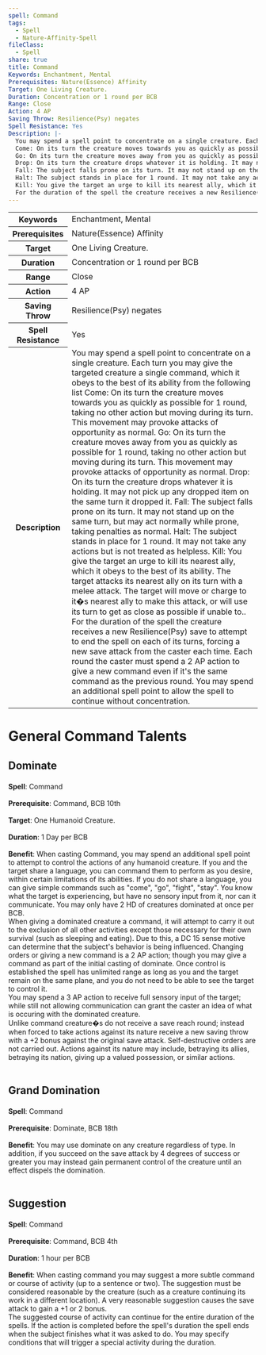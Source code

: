 ```yaml
---
spell: Command
tags:
  - Spell
  - Nature-Affinity-Spell
fileClass:
  - Spell
share: true
title: Command
Keywords: Enchantment, Mental
Prerequisites: Nature(Essence) Affinity
Target: One Living Creature.
Duration: Concentration or 1 round per BCB
Range: Close
Action: 4 AP
Saving Throw: Resilience(Psy) negates
Spell Resistance: Yes
Description: |-
  You may spend a spell point to concentrate on a single creature. Each turn you may give the targeted creature a single command, which it obeys to the best of its ability from the following list
  Come: On its turn the creature moves towards you as quickly as possible for 1 round, taking no other action but moving during its turn. This movement may provoke attacks of opportunity as normal.
  Go: On its turn the creature moves away from you as quickly as possible for 1 round, taking no other action but moving during its turn. This movement may provoke attacks of opportunity as normal.
  Drop: On its turn the creature drops whatever it is holding. It may not pick up any dropped item on the same turn it dropped it.
  Fall: The subject falls prone on its turn. It may not stand up on the same turn, but may act normally while prone, taking penalties as normal.
  Halt: The subject stands in place for 1 round. It may not take any actions but is not treated as helpless.
  Kill: You give the target an urge to kill its nearest ally, which it obeys to the best of its ability. The target attacks its nearest ally on its turn with a melee attack. The target will move or charge to it�s nearest ally to make this attack, or will use its turn to get as close as possible if unable to..
  For the duration of the spell the creature receives a new Resilience(Psy) save to attempt to end the spell on each of its turns, forcing a new save attack from the caster each time. Each round the caster must spend a 2 AP action to give a new command even if it's the same command as the previous round. You may spend an additional spell point to allow the spell to continue without concentration.
---
```


<p><span style="overflow-x: auto;"><table><tbody><tr><th>Keywords</th><td>Enchantment, Mental</td></tr><tr><th>Prerequisites</th><td>Nature(Essence) Affinity</td></tr><tr><th>Target</th><td>One Living Creature.</td></tr><tr><th>Duration</th><td>Concentration or 1 round per BCB</td></tr><tr><th>Range</th><td>Close</td></tr><tr><th>Action</th><td>4 AP</td></tr><tr><th>Saving Throw</th><td>Resilience(Psy) negates</td></tr><tr><th>Spell Resistance</th><td>Yes</td></tr><tr><th>Description</th><td>You may spend a spell point to concentrate on a single creature. Each turn you may give the targeted creature a single command, which it obeys to the best of its ability from the following list
Come: On its turn the creature moves towards you as quickly as possible for 1 round, taking no other action but moving during its turn. This movement may provoke attacks of opportunity as normal.
Go: On its turn the creature moves away from you as quickly as possible for 1 round, taking no other action but moving during its turn. This movement may provoke attacks of opportunity as normal.
Drop: On its turn the creature drops whatever it is holding. It may not pick up any dropped item on the same turn it dropped it.
Fall: The subject falls prone on its turn. It may not stand up on the same turn, but may act normally while prone, taking penalties as normal.
Halt: The subject stands in place for 1 round. It may not take any actions but is not treated as helpless.
Kill: You give the target an urge to kill its nearest ally, which it obeys to the best of its ability. The target attacks its nearest ally on its turn with a melee attack. The target will move or charge to it�s nearest ally to make this attack, or will use its turn to get as close as possible if unable to..
For the duration of the spell the creature receives a new Resilience(Psy) save to attempt to end the spell on each of its turns, forcing a new save attack from the caster each time. Each round the caster must spend a 2 AP action to give a new command even if it's the same command as the previous round. You may spend an additional spell point to allow the spell to continue without concentration.</td></tr></tbody></table></span></p><h1><span><p>General Command Talents</p></span></h1><h2><span><p>Dominate</p></span></h2><p><span><p><b>Spell</b>:    Command<br><br><b>Prerequisite</b>:    Command, BCB 10th<br><br><b>Target</b>:    One Humanoid Creature.<br><br><b>Duration</b>:    1 Day per BCB<br><br><b>Benefit</b>:    When casting Command, you may spend an additional spell point to attempt to control the actions of any humanoid creature. If you and the target share a language, you can command them to perform as you desire, within certain limitations of its abilities. If you do not share a language, you can give simple commands such as "come", "go", "fight", "stay". You know what the target is experiencing, but have no sensory input from it, nor can it communicate. You may only have 2 HD of creatures dominated at once per BCB.<br>
When giving a dominated creature a command, it will attempt to carry it out to the exclusion of all other activities except those necessary for their own survival (such as sleeping and eating). Due to this, a DC 15 sense motive can determine that the subject's behavior is being influenced. Changing orders or giving a new command is a 2 AP action; though you may give a command as part of the initial casting of dominate. Once control is established the spell has unlimited range as long as you and the target remain on the same plane, and you do not need to be able to see the target to control it.<br>
You may spend a 3 AP action to receive full sensory input of the target; while still not allowing communication can grant the caster an idea of what is occuring with the dominated creature.<br>
Unlike command creature�s do not receive a save reach round; instead when forced to take actions against its nature receive a new saving throw with a +2 bonus against the original save attack. Self-destructive orders are not carried out. Actions against its nature may include, betraying its allies, betraying its nation, giving up a valued possession, or similar actions. <br><br></p></span></p><h2><span><p>Grand Domination</p></span></h2><p><span><p><b>Spell</b>:    Command<br><br><b>Prerequisite</b>:    Dominate, BCB 18th<br><br><b>Benefit</b>:    You may use dominate on any creature regardless of type. In addition, if you succeed on the save attack by 4 degrees of success or greater you may instead gain permanent control of the creature until an effect dispels the domination.<br><br></p></span></p><h2><span><p>Suggestion</p></span></h2><p><span><p><b>Spell</b>:    Command<br><br><b>Prerequisite</b>:    Command, BCB 4th<br><br><b>Duration</b>:    1 hour per BCB<br><br><b>Benefit</b>:    When casting command you may suggest a more subtle command or course of activity (up to a sentence or two). The suggestion must be considered reasonable by the creature (such as a creature continuing its work in a different location). A very reasonable suggestion causes the save attack to gain a +1 or 2 bonus.<br>
The suggested course of activity can continue for the entire duration of the spells. If the action is completed before the spell's duration the spell ends when the subject finishes what it was asked to do. You may specify conditions that will trigger a special activity during the duration. <br><br></p></span></p>